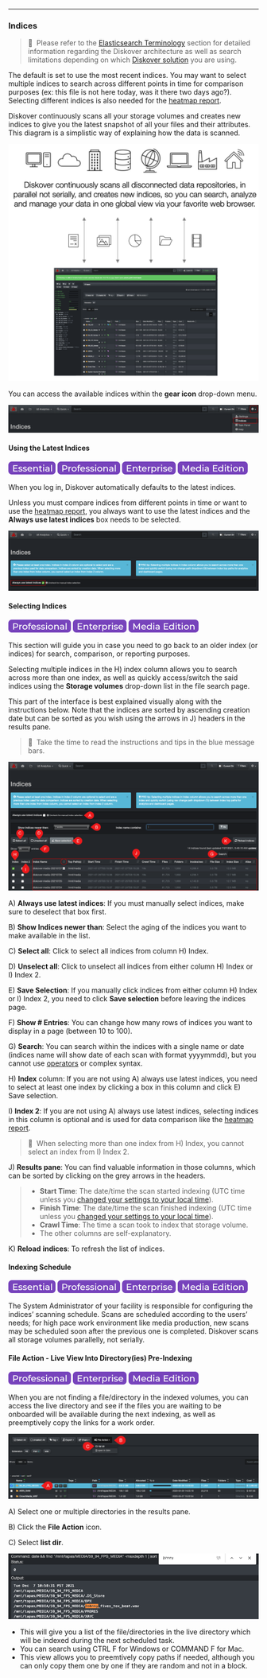 <p id="indices"></p>

___
### Indices

> 🔆 &nbsp;Please refer to the [Elasticsearch Terminology](#elasticsearch_terminology) section for detailed information regarding the Diskover architecture as well as search limitations depending on which [Diskover solution](https://www.diskoverdata.com/solutions/) you are using.

The default is set to use the most recent  indices. You may want to select multiple indices to search across different points in time for comparison purposes (ex: this file is not here today, was it there two days ago?). Selecting different indices is also needed for the [heatmap report](#heatmap).

Diskover continuously scans all your storage volumes and creates new indices to give you the latest snapshot of all your files and their attributes. This diagram is a simplistic way of explaining how the data is scanned.

<img src="images/diagram_diskover_indexing.png" width="600">

You can access the available indices within the  **gear icon** drop-down menu.

![Image: Accessing the Indices Page](images/image_menu_gear_icon_selection_indices.png)

#### Using the Latest Indices

![Image: Essential Edition Label](images/button_edition_essential.png)&nbsp;![Image: Professional Edition Label](images/button_edition_professional.png)&nbsp;![Image: Enterprise Edition Label](images/button_edition_enterprise.png)&nbsp;![Image: AJA Diskover Media Edition Label](images/button_edition_media.png)

When you log in, Diskover automatically defaults to the latest indices.

Unless you must compare indices from different points in time or want to use the [heatmap report](#heatmap), you always want to use the latest indices and the  **Always use latest indices**  box needs to be selected.

![Image: Always Use Latest Indices](images/image_indices_always_use_latest_indices.png)

<p id="index_selection"></p>

#### Selecting Indices

![Image: Professional Edition Label](images/button_edition_professional.png)&nbsp;![Image: Enterprise Edition Label](images/button_edition_enterprise.png)&nbsp;![Image: AJA Diskover Media Edition Label](images/button_edition_media.png)

This section will guide you in case you need to go back to an older index (or indices) for search, comparison, or reporting  purposes.

Selecting multiple indices in the H) index column allows you to search across more than one index, as well as quickly access/switch the said indices using the  **Storage volumes**  drop-down list in the file search page.

This part of the interface is best explained visually along with the instructions below. Note that the indices are sorted by ascending creation date but can be sorted as you wish using the arrows in J) headers in the results pane.

>🔆 &nbsp;Take the time to read the instructions and tips in the blue message bars.

![Image: Indices Overview](images/image_indices_overview.png)

A) **Always use latest indices**: If you must manually select indices, make sure to deselect that box first.

B) **Show Indices newer than**: Select the aging of the indices you want to make available in the list.

C) **Select all**: Click to select all indices from column H) Index.

D) **Unselect all**: Click to unselect all indices from either column H) Index or I) Index 2.

E) **Save Selection**: If you manually click indices from either column H) Index or I) Index 2, you need to click  **Save selection**  before leaving the indices page.

F) **Show # Entries**: You can change how many rows of indices you want to display in a page (between 10 to 100).

G) **Search**: You can search within the indices with a single name or date (indices name will show date of each scan with format yyyymmdd), but you cannot use [operators](#operators) or complex syntax.

H) **Index** column: If you are not using A) always use latest indices, you need to select at least one index by clicking a box in this column and click E) Save selection.

I) **Index 2**: If you are not using A) always use latest indices, selecting indices in this column is optional and is used for data comparison like the [heatmap report](#heatmap).

>🔆 &nbsp;When selecting more than one index from H) Index, you cannot select an index from I) Index 2.

J) **Results pane**: You can find valuable information in those columns, which can be sorted by clicking on the grey arrows in the headers.
>- **Start Time**: The date/time the scan started indexing (UTC time unless you [changed your settings to your local time](#time)).
>- **Finish Time**: The date/time the scan finished indexing (UTC time unless you [changed your settings to your local time](#time)).
>- **Crawl Time**: The time a scan took to index that storage volume.
>- The other columns are self-explanatory.

K) **Reload** **indices**: To refresh the list of indices.

#### Indexing Schedule

![Image: Essential Edition Label](images/button_edition_essential.png)&nbsp;![Image: Professional Edition Label](images/button_edition_professional.png)&nbsp;![Image: Enterprise Edition Label](images/button_edition_enterprise.png)&nbsp;![Image: AJA Diskover Media Edition Label](images/button_edition_media.png)

The System Administrator of your facility is responsible for configuring the indices’ scanning schedule. Scans are scheduled according to the users’ needs; for high pace work environment like media production, new scans may be scheduled soon after the previous one is completed. Diskover scans all storage volumes parallelly, not serially.

#### File Action - Live View Into Directory(ies) Pre-Indexing

![Image: Professional Edition Label](images/button_edition_professional.png)&nbsp;![Image: Enterprise Edition Label](images/button_edition_enterprise.png)&nbsp;![Image: AJA Diskover Media Edition Label](images/button_edition_media.png)

When you are not finding a file/directory in the indexed volumes, you can access the live directory and see if the files you are waiting to be onboarded will be available during the next indexing, as well as preemptively copy the links for a work order.

![Image: Select File Action](images/image_indices_file_action_select.png)

A) Select one or multiple directories in the results pane.

B) Click the **File Action** icon.

C) Select **list dir**.

![Image: Directory Live View](images/image_indices_file_action_live_view.png)

- This will give you a list of the file/directories in the live directory which will be indexed during the next scheduled task.
- You can search using CTRL F for Windows or COMMAND F for Mac.
- This view allows you to preemtively copy paths if needed, although you can only copy them one by one if they are random and not in a block.
